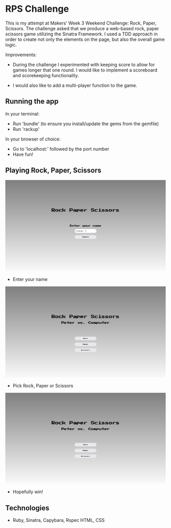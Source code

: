 # RPS Challenge

This is my attempt at Makers' Week 3 Weekend Challenge: Rock, Paper, Scissors.
The challenge asked that we produce a web-based rock, paper scissors game utilizing the Sinatra Framework.
I used a TDD approach in order to create not only the elements on the page, but also the overall game logic. 

Improvements: 

* During the challenge I experimented with keeping score to allow for games longer that one round.
I would like to implement a scoreboard and scorekeeping functionality.

* I would also like to add a multi-player function to the game.

Running the app
---------------

In your terminal:

- Run 'bundle' (to ensure you install/update the gems from the gemfile)
- Run 'rackup'

In your browser of choice:

- Go to 'localhost:' followed by the port number
- Have fun!


Playing Rock, Paper, Scissors
-----------------------------

![Alt text](screenshots/index_screenshot.png?raw=true "index view")

* Enter your name

![Alt text](screenshots/play_screenshot.png?raw=true "index view")

* Pick Rock, Paper or Scissors 

![Alt text](screenshots/play_screenshot.png?raw=true "index view")

* Hopefully win!


Technologies
------------

* Ruby, Sinatra, Capybara, Rspec HTML, CSS